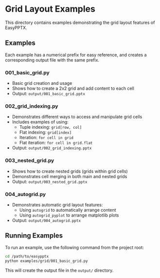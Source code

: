 # Grid Layout Examples

This directory contains examples demonstrating the grid layout features of EasyPPTX.

## Examples

Each example has a numerical prefix for easy reference, and creates a corresponding output file with the same prefix.

### 001_basic_grid.py
- Basic grid creation and usage
- Shows how to create a 2x2 grid and add content to each cell
- Output: `output/001_basic_grid.pptx`

### 002_grid_indexing.py
- Demonstrates different ways to access and manipulate grid cells
- Includes examples of using:
  - Tuple indexing: `grid[row, col]`
  - Flat indexing: `grid[index]`
  - Iteration: `for cell in grid`
  - Flat iteration: `for cell in grid.flat`
- Output: `output/002_grid_indexing.pptx`

### 003_nested_grid.py
- Shows how to create nested grids (grids within grid cells)
- Demonstrates cell merging in both main and nested grids
- Output: `output/003_nested_grid.pptx`

### 004_autogrid.py
- Demonstrates automatic grid layout features:
  - Using `autogrid` to automatically arrange content
  - Using `autogrid_pyplot` to arrange matplotlib plots
- Output: `output/004_autogrid.pptx`

## Running Examples

To run an example, use the following command from the project root:

```bash
cd /path/to/easypptx
python examples/grid/001_basic_grid.py
```

This will create the output file in the `output/` directory.

